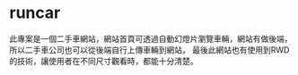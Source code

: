 # runcar

此專案是一個二手車網站，網站首頁可透過自動幻燈片瀏覽車輛，網站有做後端，所以二手車公司也可以從後端自行上傳車輛到網站，
最後此網站也有使用到RWD的技術，讓使用者在不同尺寸觀看時，都能十分清楚。

